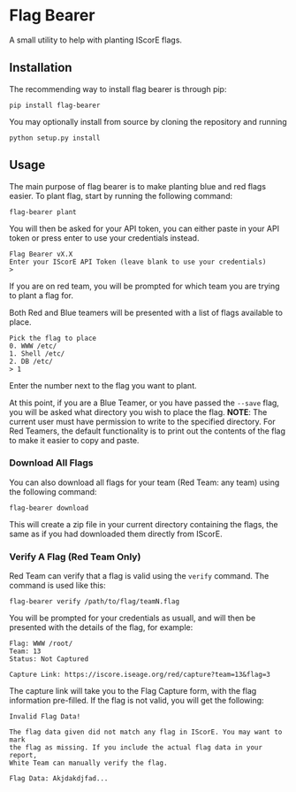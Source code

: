 Flag Bearer
===========
A small utility to help with planting IScorE flags.

Installation
------------
The recommending way to install flag bearer is through pip:

    pip install flag-bearer

You may optionally install from source by cloning the repository and running

    python setup.py install

Usage
-----
The main purpose of flag bearer is to make planting blue and red flags easier.
To plant flag, start by running the following command:

    flag-bearer plant

You will then be asked for your API token, you can either paste in your API
token or press enter to use your credentials instead.

    Flag Bearer vX.X
    Enter your IScorE API Token (leave blank to use your credentials)
    > 

If you are on red team, you will be prompted for which team you are trying to
plant a flag for.

Both Red and Blue teamers will be presented with a list of flags available to
place.

    Pick the flag to place
    0. WWW /etc/
    1. Shell /etc/
    2. DB /etc/
    > 1

Enter the number next to the flag you want to plant.

At this point, if you are a Blue Teamer, or you have passed the `--save` flag,
you will be asked what directory you wish to place the flag. **NOTE**: The
current user must have permission to write to the specified directory. For Red
Teamers, the default functionality is to print out the contents of the flag to
make it easier to copy and paste.

### Download All Flags
You can also download all flags for your team (Red Team: any team) using the
following command:

    flag-bearer download

This will create a zip file in your current directory containing the flags, the
same as if you had downloaded them directly from IScorE.

### Verify A Flag (Red Team Only)
Red Team can verify that a flag is valid using the `verify` command. The command
is used like this:

    flag-bearer verify /path/to/flag/teamN.flag

You will be prompted for your credentials as usuall, and will then be presented
with the details of the flag, for example:

    Flag: WWW /root/
    Team: 13
    Status: Not Captured

    Capture Link: https://iscore.iseage.org/red/capture?team=13&flag=3

The capture link will take you to the Flag Capture form, with the flag information
pre-filled. If the flag is not valid, you will get the following:

    Invalid Flag Data!

    The flag data given did not match any flag in IScorE. You may want to mark
    the flag as missing. If you include the actual flag data in your report,
    White Team can manually verify the flag.

    Flag Data: Akjdakdjfad...

